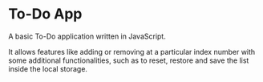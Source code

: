 # To-Do App
A basic To-Do application written in JavaScript.

It allows features like adding or removing at a particular index number with some additional functionalities, such as to reset, restore and save the list inside the local storage.

